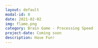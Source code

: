 ```yaml
---
layout: default
modal-id: 8
date: 2021-02-02
img: flame.png
category: Brain Game - Processing Speed
project-date: Coming soon
description: Have Fun!
---
```

